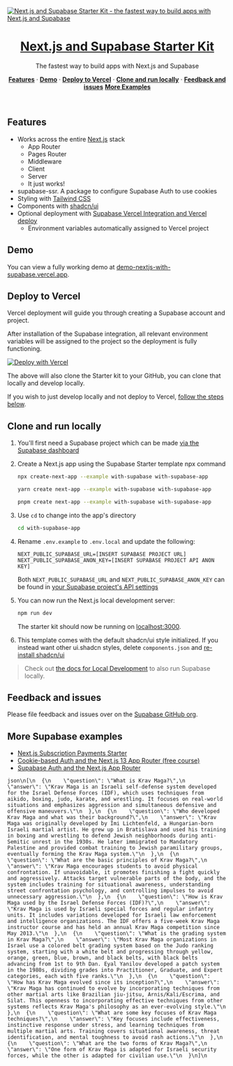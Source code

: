 <a href="https://demo-nextjs-with-supabase.vercel.app/">
  <img alt="Next.js and Supabase Starter Kit - the fastest way to build apps with Next.js and Supabase" src="https://demo-nextjs-with-supabase.vercel.app/opengraph-image.png">
  <h1 align="center">Next.js and Supabase Starter Kit</h1>
</a>

<p align="center">
 The fastest way to build apps with Next.js and Supabase
</p>

<p align="center">
  <a href="#features"><strong>Features</strong></a> ·
  <a href="#demo"><strong>Demo</strong></a> ·
  <a href="#deploy-to-vercel"><strong>Deploy to Vercel</strong></a> ·
  <a href="#clone-and-run-locally"><strong>Clone and run locally</strong></a> ·
  <a href="#feedback-and-issues"><strong>Feedback and issues</strong></a>
  <a href="#more-supabase-examples"><strong>More Examples</strong></a>
</p>
<br/>

## Features

- Works across the entire [Next.js](https://nextjs.org) stack
  - App Router
  - Pages Router
  - Middleware
  - Client
  - Server
  - It just works!
- supabase-ssr. A package to configure Supabase Auth to use cookies
- Styling with [Tailwind CSS](https://tailwindcss.com)
- Components with [shadcn/ui](https://ui.shadcn.com/)
- Optional deployment with [Supabase Vercel Integration and Vercel deploy](#deploy-your-own)
  - Environment variables automatically assigned to Vercel project

## Demo

You can view a fully working demo at [demo-nextjs-with-supabase.vercel.app](https://demo-nextjs-with-supabase.vercel.app/).

## Deploy to Vercel

Vercel deployment will guide you through creating a Supabase account and project.

After installation of the Supabase integration, all relevant environment variables will be assigned to the project so the deployment is fully functioning.

[![Deploy with Vercel](https://vercel.com/button)](https://vercel.com/new/clone?repository-url=https%3A%2F%2Fgithub.com%2Fvercel%2Fnext.js%2Ftree%2Fcanary%2Fexamples%2Fwith-supabase&project-name=nextjs-with-supabase&repository-name=nextjs-with-supabase&demo-title=nextjs-with-supabase&demo-description=This+starter+configures+Supabase+Auth+to+use+cookies%2C+making+the+user%27s+session+available+throughout+the+entire+Next.js+app+-+Client+Components%2C+Server+Components%2C+Route+Handlers%2C+Server+Actions+and+Middleware.&demo-url=https%3A%2F%2Fdemo-nextjs-with-supabase.vercel.app%2F&external-id=https%3A%2F%2Fgithub.com%2Fvercel%2Fnext.js%2Ftree%2Fcanary%2Fexamples%2Fwith-supabase&demo-image=https%3A%2F%2Fdemo-nextjs-with-supabase.vercel.app%2Fopengraph-image.png)

The above will also clone the Starter kit to your GitHub, you can clone that locally and develop locally.

If you wish to just develop locally and not deploy to Vercel, [follow the steps below](#clone-and-run-locally).

## Clone and run locally

1. You'll first need a Supabase project which can be made [via the Supabase dashboard](https://database.new)

2. Create a Next.js app using the Supabase Starter template npx command

   ```bash
   npx create-next-app --example with-supabase with-supabase-app
   ```

   ```bash
   yarn create next-app --example with-supabase with-supabase-app
   ```

   ```bash
   pnpm create next-app --example with-supabase with-supabase-app
   ```

3. Use `cd` to change into the app's directory

   ```bash
   cd with-supabase-app
   ```

4. Rename `.env.example` to `.env.local` and update the following:

   ```
   NEXT_PUBLIC_SUPABASE_URL=[INSERT SUPABASE PROJECT URL]
   NEXT_PUBLIC_SUPABASE_ANON_KEY=[INSERT SUPABASE PROJECT API ANON KEY]
   ```

   Both `NEXT_PUBLIC_SUPABASE_URL` and `NEXT_PUBLIC_SUPABASE_ANON_KEY` can be found in [your Supabase project's API settings](https://app.supabase.com/project/_/settings/api)

5. You can now run the Next.js local development server:

   ```bash
   npm run dev
   ```

   The starter kit should now be running on [localhost:3000](http://localhost:3000/).

6. This template comes with the default shadcn/ui style initialized. If you instead want other ui.shadcn styles, delete `components.json` and [re-install shadcn/ui](https://ui.shadcn.com/docs/installation/next)

> Check out [the docs for Local Development](https://supabase.com/docs/guides/getting-started/local-development) to also run Supabase locally.

## Feedback and issues

Please file feedback and issues over on the [Supabase GitHub org](https://github.com/supabase/supabase/issues/new/choose).

## More Supabase examples

- [Next.js Subscription Payments Starter](https://github.com/vercel/nextjs-subscription-payments)
- [Cookie-based Auth and the Next.js 13 App Router (free course)](https://youtube.com/playlist?list=PL5S4mPUpp4OtMhpnp93EFSo42iQ40XjbF)
- [Supabase Auth and the Next.js App Router](https://github.com/supabase/supabase/tree/master/examples/auth/nextjs)


```json\n[\n  {\n    \"question\": \"What is Krav Maga?\",\n    \"answer\": \"Krav Maga is an Israeli self-defense system developed for the Israel Defense Forces (IDF), which uses techniques from aikido, boxing, judo, karate, and wrestling. It focuses on real-world situations and emphasizes aggression and simultaneous defensive and offensive maneuvers.\"\n  },\n  {\n    \"question\": \"Who developed Krav Maga and what was their background?\",\n    \"answer\": \"Krav Maga was originally developed by Imi Lichtenfeld, a Hungarian-born Israeli martial artist. He grew up in Bratislava and used his training in boxing and wrestling to defend Jewish neighborhoods during anti-Semitic unrest in the 1930s. He later immigrated to Mandatory Palestine and provided combat training to Jewish paramilitary groups, eventually forming the Krav Maga system.\"\n  },\n  {\n    \"question\": \"What are the basic principles of Krav Maga?\",\n    \"answer\": \"Krav Maga encourages students to avoid physical confrontation. If unavoidable, it promotes finishing a fight quickly and aggressively. Attacks target vulnerable parts of the body, and the system includes training for situational awareness, understanding street confrontation psychology, and controlling impulses to avoid unnecessary aggression.\"\n  },\n  {\n    \"question\": \"How is Krav Maga used by the Israel Defense Forces (IDF)?\",\n    \"answer\": \"Krav Maga is used by Israeli special forces and regular infantry units. It includes variations developed for Israeli law enforcement and intelligence organizations. The IDF offers a five-week Krav Maga instructor course and has held an annual Krav Maga competition since May 2013.\"\n  },\n  {\n    \"question\": \"What is the grading system in Krav Maga?\",\n    \"answer\": \"Most Krav Maga organizations in Israel use a colored belt grading system based on the Judo ranking system, starting with a white belt and progressing through yellow, orange, green, blue, brown, and black belts, with black belts advancing from 1st to 9th Dan. Eyal Yanilov developed a patch system in the 1980s, dividing grades into Practitioner, Graduate, and Expert categories, each with five ranks.\"\n  },\n  {\n    \"question\": \"How has Krav Maga evolved since its inception?\",\n    \"answer\": \"Krav Maga has continued to evolve by incorporating techniques from other martial arts like Brazilian jiu-jitsu, Arnis/Kali/Escrima, and Silat. This openness to incorporating effective techniques from other systems reflects Krav Maga's philosophy as an ever-evolving style.\"\n  },\n  {\n    \"question\": \"What are some key focuses of Krav Maga techniques?\",\n    \"answer\": \"Key focuses include effectiveness, instinctive response under stress, and learning techniques from multiple martial arts. Training covers situational awareness, threat identification, and mental toughness to avoid rash actions.\"\n  },\n  {\n    \"question\": \"What are the two forms of Krav Maga?\",\n    \"answer\": \"One form of Krav Maga is adapted for Israeli security forces, while the other is adapted for civilian use.\"\n  }\n]\n```